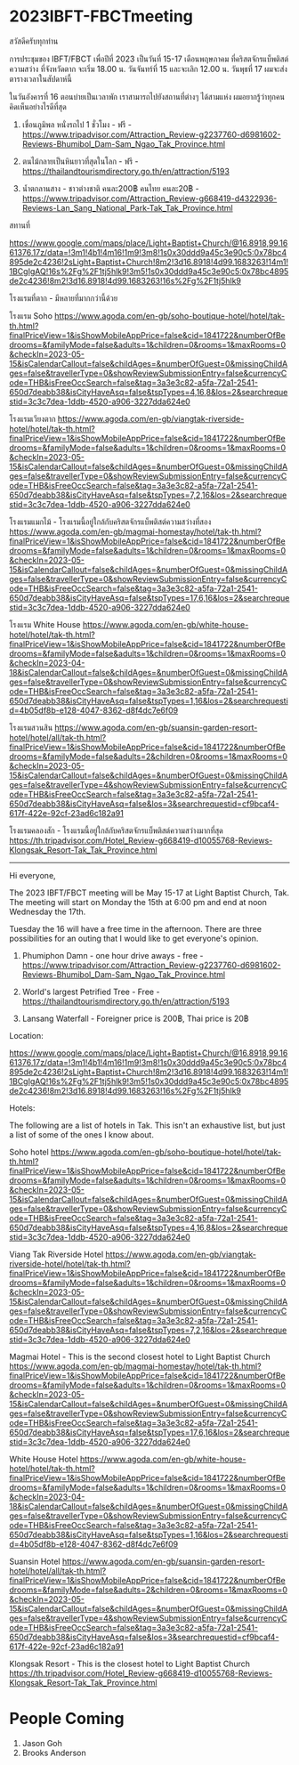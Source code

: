 # 2023IBFT-FBCTmeeting

สวัสดีครับทุกท่าน

การประชุมของ IBFT/FBCT เพื่อปีที่ 2023 เป็นวันที่ 15-17 เดือนพฤษภาคม ที่คริสตจักรแบ็พติสต์ความสว่าง ที่จังหวัดตาก จะเริ่ม 18.00 น. วันจันทร์ที่ 15 และจะเลิก 12.00 น. วันพุธที่ 17 ผมจะส่งตารางเวลาในสัปดาห์นี้

ในวันอังคารที่ 16 ตอนบ่ายเป็นเวลาพัก เราสามารถไปยังสถานที่ต่างๆ ได้สามแห่ง ผมอยากรู้ว่าทุกคนคิดเห็นอย่างไรดีที่สุด

1. เขื่อนภูมิพล หนั่งรถไป 1 ชั่วโมง - ฟรี - https://www.tripadvisor.com/Attraction_Review-g2237760-d6981602-Reviews-Bhumibol_Dam-Sam_Ngao_Tak_Province.html

2. ตนไม้กลายเป็นหินยาวที่สุดในโลก - ฟรี - https://thailandtourismdirectory.go.th/en/attraction/5193

3. น้ำตกลานสาง - ชาวต่างชาติ คนละ200฿ คนไทย คนละ20฿ - https://www.tripadvisor.com/Attraction_Review-g668419-d4322936-Reviews-Lan_Sang_National_Park-Tak_Tak_Province.html

สทานที่

https://www.google.com/maps/place/Light+Baptist+Church/@16.8918,99.1661376,17z/data=!3m1!4b1!4m16!1m9!3m8!1s0x30ddd9a45c3e90c5:0x78bc4895de2c4236!2sLight+Baptist+Church!8m2!3d16.8918!4d99.1683263!14m1!1BCgIgAQ!16s%2Fg%2F1tj5hlk9!3m5!1s0x30ddd9a45c3e90c5:0x78bc4895de2c4236!8m2!3d16.8918!4d99.1683263!16s%2Fg%2F1tj5hlk9

โรงแรมที่ตาก - มีหลายที่มากกว่านี้ด้วย

โรงแรม Soho
https://www.agoda.com/en-gb/soho-boutique-hotel/hotel/tak-th.html?finalPriceView=1&isShowMobileAppPrice=false&cid=1841722&numberOfBedrooms=&familyMode=false&adults=1&children=0&rooms=1&maxRooms=0&checkIn=2023-05-15&isCalendarCallout=false&childAges=&numberOfGuest=0&missingChildAges=false&travellerType=0&showReviewSubmissionEntry=false&currencyCode=THB&isFreeOccSearch=false&tag=3a3e3c82-a5fa-72a1-2541-650d7deabb38&isCityHaveAsq=false&tspTypes=4,16,8&los=2&searchrequestid=3c3c7dea-1ddb-4520-a906-3227dda624e0

โรงแรมเวียงตาก
https://www.agoda.com/en-gb/viangtak-riverside-hotel/hotel/tak-th.html?finalPriceView=1&isShowMobileAppPrice=false&cid=1841722&numberOfBedrooms=&familyMode=false&adults=1&children=0&rooms=1&maxRooms=0&checkIn=2023-05-15&isCalendarCallout=false&childAges=&numberOfGuest=0&missingChildAges=false&travellerType=0&showReviewSubmissionEntry=false&currencyCode=THB&isFreeOccSearch=false&tag=3a3e3c82-a5fa-72a1-2541-650d7deabb38&isCityHaveAsq=false&tspTypes=7,2,16&los=2&searchrequestid=3c3c7dea-1ddb-4520-a906-3227dda624e0

โรงแรมแมกไม้ - โรงแรมนี้อยู่ใกล้กับคริสตจักรแบ็พติสต์ความสว่างที่สอง
https://www.agoda.com/en-gb/magmai-homestay/hotel/tak-th.html?finalPriceView=1&isShowMobileAppPrice=false&cid=1841722&numberOfBedrooms=&familyMode=false&adults=1&children=0&rooms=1&maxRooms=0&checkIn=2023-05-15&isCalendarCallout=false&childAges=&numberOfGuest=0&missingChildAges=false&travellerType=0&showReviewSubmissionEntry=false&currencyCode=THB&isFreeOccSearch=false&tag=3a3e3c82-a5fa-72a1-2541-650d7deabb38&isCityHaveAsq=false&tspTypes=17,6,16&los=2&searchrequestid=3c3c7dea-1ddb-4520-a906-3227dda624e0

โรงแรม White House
https://www.agoda.com/en-gb/white-house-hotel/hotel/tak-th.html?finalPriceView=1&isShowMobileAppPrice=false&cid=1841722&numberOfBedrooms=&familyMode=false&adults=1&children=0&rooms=1&maxRooms=0&checkIn=2023-04-18&isCalendarCallout=false&childAges=&numberOfGuest=0&missingChildAges=false&travellerType=0&showReviewSubmissionEntry=false&currencyCode=THB&isFreeOccSearch=false&tag=3a3e3c82-a5fa-72a1-2541-650d7deabb38&isCityHaveAsq=false&tspTypes=1,16&los=2&searchrequestid=4b05df8b-e128-4047-8362-d8f4dc7e6f09

โรงแรมสวนสิน
https://www.agoda.com/en-gb/suansin-garden-resort-hotel/hotel/all/tak-th.html?finalPriceView=1&isShowMobileAppPrice=false&cid=1841722&numberOfBedrooms=&familyMode=false&adults=2&children=0&rooms=1&maxRooms=0&checkIn=2023-05-15&isCalendarCallout=false&childAges=&numberOfGuest=0&missingChildAges=false&travellerType=4&showReviewSubmissionEntry=false&currencyCode=THB&isFreeOccSearch=false&tag=3a3e3c82-a5fa-72a1-2541-650d7deabb38&isCityHaveAsq=false&los=3&searchrequestid=cf9bcaf4-617f-422e-92cf-23ad6c182a91

โรงแรมคลองสัก - โรงแรมนี้อยู่ใกล้กับคริสตจักรแบ็พติสต์ความสว่างมากที่สุด
https://th.tripadvisor.com/Hotel_Review-g668419-d10055768-Reviews-Klongsak_Resort-Tak_Tak_Province.html

---

Hi everyone,

The 2023 IBFT/FBCT meeting will be May 15-17 at Light Baptist Church, Tak. The meeting will start on Monday the 15th at 6:00 pm and end at noon Wednesday the 17th.

Tuesday the 16 will have a free time in the afternoon. There are three possibilities for an outing that I would like to get everyone's opinion.

1. Phumiphon Damn - one hour drive aways - free - https://www.tripadvisor.com/Attraction_Review-g2237760-d6981602-Reviews-Bhumibol_Dam-Sam_Ngao_Tak_Province.html

2. World's largest Petrified Tree - Free - https://thailandtourismdirectory.go.th/en/attraction/5193

3. Lansang Waterfall - Foreigner price is 200฿, Thai price is 20฿

Location:

https://www.google.com/maps/place/Light+Baptist+Church/@16.8918,99.1661376,17z/data=!3m1!4b1!4m16!1m9!3m8!1s0x30ddd9a45c3e90c5:0x78bc4895de2c4236!2sLight+Baptist+Church!8m2!3d16.8918!4d99.1683263!14m1!1BCgIgAQ!16s%2Fg%2F1tj5hlk9!3m5!1s0x30ddd9a45c3e90c5:0x78bc4895de2c4236!8m2!3d16.8918!4d99.1683263!16s%2Fg%2F1tj5hlk9

Hotels:

The following are a list of hotels in Tak. This isn't an exhaustive list, but just a list of some of the ones I know about.

Soho hotel
https://www.agoda.com/en-gb/soho-boutique-hotel/hotel/tak-th.html?finalPriceView=1&isShowMobileAppPrice=false&cid=1841722&numberOfBedrooms=&familyMode=false&adults=1&children=0&rooms=1&maxRooms=0&checkIn=2023-05-15&isCalendarCallout=false&childAges=&numberOfGuest=0&missingChildAges=false&travellerType=0&showReviewSubmissionEntry=false&currencyCode=THB&isFreeOccSearch=false&tag=3a3e3c82-a5fa-72a1-2541-650d7deabb38&isCityHaveAsq=false&tspTypes=4,16,8&los=2&searchrequestid=3c3c7dea-1ddb-4520-a906-3227dda624e0

Viang Tak Riverside Hotel
https://www.agoda.com/en-gb/viangtak-riverside-hotel/hotel/tak-th.html?finalPriceView=1&isShowMobileAppPrice=false&cid=1841722&numberOfBedrooms=&familyMode=false&adults=1&children=0&rooms=1&maxRooms=0&checkIn=2023-05-15&isCalendarCallout=false&childAges=&numberOfGuest=0&missingChildAges=false&travellerType=0&showReviewSubmissionEntry=false&currencyCode=THB&isFreeOccSearch=false&tag=3a3e3c82-a5fa-72a1-2541-650d7deabb38&isCityHaveAsq=false&tspTypes=7,2,16&los=2&searchrequestid=3c3c7dea-1ddb-4520-a906-3227dda624e0

Magmai Hotel - This is the second closest hotel to Light Baptist Church
https://www.agoda.com/en-gb/magmai-homestay/hotel/tak-th.html?finalPriceView=1&isShowMobileAppPrice=false&cid=1841722&numberOfBedrooms=&familyMode=false&adults=1&children=0&rooms=1&maxRooms=0&checkIn=2023-05-15&isCalendarCallout=false&childAges=&numberOfGuest=0&missingChildAges=false&travellerType=0&showReviewSubmissionEntry=false&currencyCode=THB&isFreeOccSearch=false&tag=3a3e3c82-a5fa-72a1-2541-650d7deabb38&isCityHaveAsq=false&tspTypes=17,6,16&los=2&searchrequestid=3c3c7dea-1ddb-4520-a906-3227dda624e0

White House Hotel
https://www.agoda.com/en-gb/white-house-hotel/hotel/tak-th.html?finalPriceView=1&isShowMobileAppPrice=false&cid=1841722&numberOfBedrooms=&familyMode=false&adults=1&children=0&rooms=1&maxRooms=0&checkIn=2023-04-18&isCalendarCallout=false&childAges=&numberOfGuest=0&missingChildAges=false&travellerType=0&showReviewSubmissionEntry=false&currencyCode=THB&isFreeOccSearch=false&tag=3a3e3c82-a5fa-72a1-2541-650d7deabb38&isCityHaveAsq=false&tspTypes=1,16&los=2&searchrequestid=4b05df8b-e128-4047-8362-d8f4dc7e6f09

Suansin Hotel
https://www.agoda.com/en-gb/suansin-garden-resort-hotel/hotel/all/tak-th.html?finalPriceView=1&isShowMobileAppPrice=false&cid=1841722&numberOfBedrooms=&familyMode=false&adults=2&children=0&rooms=1&maxRooms=0&checkIn=2023-05-15&isCalendarCallout=false&childAges=&numberOfGuest=0&missingChildAges=false&travellerType=4&showReviewSubmissionEntry=false&currencyCode=THB&isFreeOccSearch=false&tag=3a3e3c82-a5fa-72a1-2541-650d7deabb38&isCityHaveAsq=false&los=3&searchrequestid=cf9bcaf4-617f-422e-92cf-23ad6c182a91

Klongsak Resort - This is the closest hotel to Light Baptist Church
https://th.tripadvisor.com/Hotel_Review-g668419-d10055768-Reviews-Klongsak_Resort-Tak_Tak_Province.html

# People Coming

1. Jason Goh
2. Brooks Anderson
